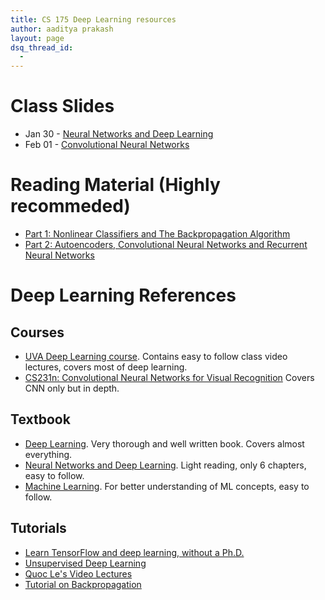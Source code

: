 ```yaml
---
title: CS 175 Deep Learning resources
author: aaditya prakash
layout: page
dsq_thread_id:
  - 
---
```

# Class Slides

 * Jan 30 - [Neural Networks and Deep Learning](https://docs.google.com/presentation/d/10lMpUblysM1H7CQQAqHKnOaCza53TApTBuy7DQBpspo/edit#slide=id.g35f391192_00)
 * Feb 01 - [Convolutional Neural Networks](https://docs.google.com/presentation/d/1-lByuEiKbR9jP-tNvCHBxFOuCvjORM-idmqFtLTTPJo/edit?usp=sharing)
 
# Reading Material (Highly recommeded)
 * [Part 1: Nonlinear Classifiers and The Backpropagation Algorithm](https://cs.stanford.edu/~quocle/tutorial1.pdf)
 * [Part 2: Autoencoders, Convolutional Neural Networks and Recurrent Neural Networks](https://cs.stanford.edu/~quocle/tutorial2.pdf)


# Deep Learning References

## Courses
 * [UVA Deep Learning course](http://uvadlc.github.io/). Contains easy to follow class video lectures, covers most of deep learning.
 * [CS231n: Convolutional Neural Networks for Visual Recognition](http://cs231n.stanford.edu/) Covers CNN only but in depth.

## Textbook
 * [Deep Learning](http://www.deeplearningbook.org/). Very thorough and well written book. Covers almost everything.
 * [Neural Networks and Deep Learning](http://neuralnetworksanddeeplearning.com/). Light reading, only 6 chapters, easy to follow.
 * [Machine Learning](http://alex.smola.org/drafts/thebook.pdf). For better understanding of ML concepts, easy to follow.

## Tutorials
 * [Learn TensorFlow and deep learning, without a Ph.D.](https://cloud.google.com/blog/big-data/2017/01/learn-tensorflow-and-deep-learning-without-a-phd)
 * [Unsupervised Deep Learning](http://deeplearning.stanford.edu/tutorial/)
 * [Quoc Le's Video Lectures](http://www.trivedigaurav.com/blog/quoc-les-lectures-on-deep-learning/)
 * [Tutorial on Backpropagation](http://www.offconvex.org/2016/12/20/backprop/)



